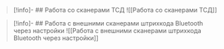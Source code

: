 > [!info]- ## Работа со сканерами ТСД
![[Работа со сканерами ТСД]]

> [!info]- ## Работа с внешними сканерами штрихкода Bluetooth через настройки
 ![[Работа с внешними сканерами штрихкода Bluetooth через настройки]]
